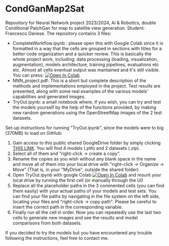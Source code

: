 # CondGanMap2Sat
Repository for Neural Network project 2023/2024, Ai &amp; Robotics, double Conditional PatchGan for map to satellite view generation.
Student: Francesco Danese.
The repository contains 3 files:
* CompleteWorkflow.ipynb : please open this with Google Colab since it is formatted in a way that the cells are grouped in sections with titles for a better code organization and a quicker review. This is basically the whole project work, including: data processing (loading, visualization, augmentation), models architecture, training pipelines, evaluations etc etc. Almost all cells eventual output was mantained and it's still visible. You can press: [![Open In Colab](https://colab.research.google.com/assets/colab-badge.svg)](https://colab.research.google.com/github/Paco-Danes/CondGanMap2Sat/blob/main/CompleteWorkflow.ipynb) 
* NNN_project.pdf: This is a short but complete description of the methods and implementations employed in the project. Test results are presented, along with some real examples of the various models' capabilities and generated images.
* TryOut.ipynb: a small notebook where, if you wish, you can try and test the models yourself by the help of the functions provided, by making new random generations using the OpenStreetMap images of the 2 test datasets.

Set-up instructions for running "TryOut.ipynb", since the models were to big (370MB) to load on GitHub:
1. Gain access to this public shared GoogleDrive folder by simply clicking [THIS LINK](https://drive.google.com/drive/folders/1BA7XhZTy5cUg-Tcs4KP3Ay52F6F4Ewju?usp=drive_link). You will find 4 models (.pth) and 2 datasets (.zip).
2. Select all of them and "right-click -> create a copy".
3. Rename the copies as you wish without any blank space in the name and move all of them into your local drive with "right-click -> Organize -> Move" (That is, in your "MyDrive", outside the shared folder)
4. Open TryOut.ipynb with google Colab [![Open In Colab](https://colab.research.google.com/assets/colab-badge.svg)](https://colab.research.google.com/github/Paco-Danes/CondGanMap2Sat/blob/main/TryOut.ipynb) and mount your local drive by running the first cell (or manually through the UI)
5. Replace all the placeholder paths in the 3 commented cells (you can find them easily) with your actual paths of your models and test sets. You can find your file paths by navigating in the file system on the left side, locating your files and "right-click -> copy path". Please be careful to insert the correct path in the corresponding variable.
6. Finally run all the cell in order. Now you can repeatedly use the last two cells to generate new images and see the results and model comparisons from both datasets.

If you decided to try the models but you have encountered any trouble following the instructions, feel free to contact me.




